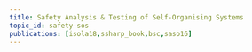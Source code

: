 ```yaml
---
title: Safety Analysis & Testing of Self-Organising Systems
topic_id: safety-sos
publications: [isola18,ssharp_book,bsc,saso16]
---
```


